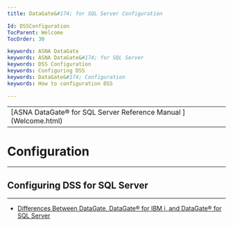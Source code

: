 ```yaml
---
title: DataGate&#174; for SQL Server Configuration

Id: DSSConfiguration
TocParent: Welcome
TocOrder: 30

keywords: ASNA DataGate
keywords: ASNA DataGate&#174; for SQL Server
keywords: DSS Configuration
keywords: Configuring DSS
keywords: DataGate&#174; Configuration
keywords: How to configuration DSS

---
```


<table>
			    <tr>
			      <td>
				   <span class="OH_MultiViewContainerPanelDhtmlTable">[ASNA DataGate&#174; for SQL Server Reference Manual
				   ](Welcome.html)</span></td>
			    </tr>
</table>

# Configuration

---

## Configuring DSS for SQL Server

---

- [Differences Between DataGate, DataGate&#174; for IBM i, and DataGate&#174; for SQL Server](DSSVS.html)

